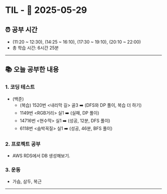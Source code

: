 # TIL - 📅 2025-05-29

## ⏰ 공부 시간
- (11:20 ~ 12:30), (14:25 ~ 16:10), (17:30 ~ 19:10), (20:10 ~ 22:00)
- 총 학습 시간: 6시간 25분
---

## 📚 오늘 공부한 내용
### 1. 코딩 테스트
- (백준)
    - (복습) 1520번 <내리막 길> 골3 ➡️ (DFS와 DP 풀이, 복습 더 하기)
    - 1149번 <RGB거리> 실1 ➡️ (실패, DP 풀이)
    - 14716번 <현수막> 실1 ➡️ (성공, 12분, DFS 풀이)
    - 6118번 <숨박꼭질> 실1 ➡️ (성공, 46분, BFS 풀이)

### 2. 프로젝트 공부
- AWS RDS에서 DB 생성해보기.

### 3. 운동
- 가슴, 삼두, 복근

---
